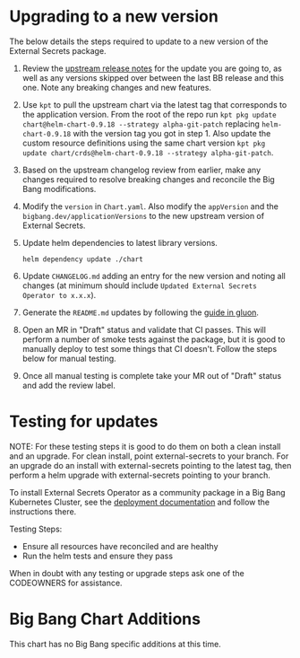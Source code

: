 # Upgrading to a new version

The below details the steps required to update to a new version of the External Secrets package.

1. Review the [upstream release notes](https://github.com/external-secrets/external-secrets/releases) for the update you are going to, as well as any versions skipped over between the last BB release and this one. Note any breaking changes and new features.

2. Use `kpt` to pull the upstream chart via the latest tag that corresponds to the application version. From the root of the repo run `kpt pkg update chart@helm-chart-0.9.18 --strategy alpha-git-patch` replacing `helm-chart-0.9.18` with the version tag you got in step 1. Also update the custom resource definitions using the same chart version `kpt pkg update chart/crds@helm-chart-0.9.18 --strategy alpha-git-patch`.

3. Based on the upstream changelog review from earlier, make any changes required to resolve breaking changes and reconcile the Big Bang modifications.

4. Modify the `version` in `Chart.yaml`. Also modify the `appVersion` and the `bigbang.dev/applicationVersions` to the new upstream version of External Secrets. 

5. Update helm dependencies to latest library versions.
    ```
    helm dependency update ./chart
    ```

6. Update `CHANGELOG.md` adding an entry for the new version and noting all changes (at minimum should include `Updated External Secrets Operator to x.x.x`).

7. Generate the `README.md` updates by following the [guide in gluon](https://repo1.dso.mil/platform-one/big-bang/apps/library-charts/gluon/-/blob/master/docs/bb-package-readme.md).

8. Open an MR in "Draft" status and validate that CI passes. This will perform a number of smoke tests against the package, but it is good to manually deploy to test some things that CI doesn't. Follow the steps below for manual testing.

9. Once all manual testing is complete take your MR out of "Draft" status and add the review label.

# Testing for updates

NOTE: For these testing steps it is good to do them on both a clean install and an upgrade. For clean install, point external-secrets to your branch. For an upgrade do an install with external-secrets pointing to the latest tag, then perform a helm upgrade with external-secrets pointing to your branch.

To install External Secrets Operator as a community package in a Big Bang Kubernetes Cluster, see the [deployment documentation](DEPLOYMENT.md) and follow the instructions there. 

Testing Steps:
- Ensure all resources have reconciled and are healthy
- Run the helm tests and ensure they pass

When in doubt with any testing or upgrade steps ask one of the CODEOWNERS for assistance.

# Big Bang Chart Additions

This chart has no Big Bang specific additions at this time.